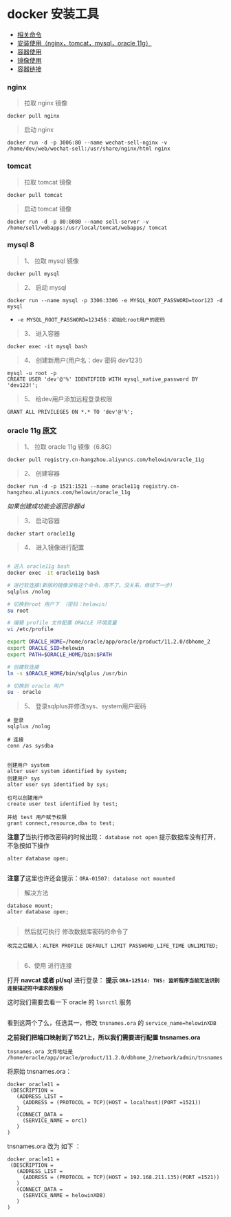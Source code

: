 # docker 安装工具

* [相关命令](./command.md)
* [安装使用（nginx，tomcat，mysql，oracle 11g）](./install.md)
* [容器使用](./container-usage.md)
* [镜像使用](./image-usage.md)
* [容器链接](./container-connection.md)


### nginx

> 拉取 nginx 镜像
        
    docker pull nginx

> 启动 nginx

    docker run -d -p 3006:80 --name wechat-sell-nginx -v /home/dev/web/wechat-sell:/usr/share/nginx/html nginx

### tomcat

> 拉取 tomcat 镜像

    docker pull tomcat

> 启动 tomcat 镜像

    docker run -d -p 80:8080 --name sell-server -v /home/sell/webapps:/usr/local/tomcat/webapps/ tomcat  

### mysql 8

> 1、 拉取 mysql 镜像
    
    docker pull mysql

> 2、 启动 mysql
    
    docker run --name mysql -p 3306:3306 -e MYSQL_ROOT_PASSWORD=toor123 -d mysql

* `-e MYSQL_ROOT_PASSWORD=123456：初始化root用户的密码`

> 3、 进入容器
    
    docker exec -it mysql bash

> 4、 创建新用户(用户名：dev 密码 dev123!)
    
    mysql -u root -p
    CREATE USER 'dev'@'%' IDENTIFIED WITH mysql_native_password BY 'dev123!';

> 5、 给dev用户添加远程登录权限

    GRANT ALL PRIVILEGES ON *.* TO 'dev'@'%';


### oracle 11g [原文](https://blog.csdn.net/qq_38380025/article/details/80647620)

> 1、 拉取 oracle 11g 镜像（6.8G）

	docker pull registry.cn-hangzhou.aliyuncs.com/helowin/oracle_11g

> 2、 创建容器 

	docker run -d -p 1521:1521 --name oracle11g registry.cn-hangzhou.aliyuncs.com/helowin/oracle_11g

_如果创建成功能会返回容器id_

> 3、 启动容器 

	docker start oracle11g

> 4、 进入镜像进行配置

```bash

# 进入 oracle11g bash
docker exec -it oracle11g bash

# 进行软连接(新版的镜像没有这个命令，用不了。没关系，继续下一步)
sqlplus /nolog 	

# 切换到root 用户下 （密码：helowin）
su root 					

# 编辑 profile 文件配置 ORACLE 环境变量
vi /etc/profile

export ORACLE_HOME=/home/oracle/app/oracle/product/11.2.0/dbhome_2
export ORACLE_SID=helowin
export PATH=$ORACLE_HOME/bin:$PATH

# 创建软连接
ln -s $ORACLE_HOME/bin/sqlplus /usr/bin 

# 切换到 oracle 用户
su - oracle

```

 > 5、 登录sqlplus并修改sys、system用户密码
	
	# 登录
	sqlplus /nolog
	
	# 连接
    conn /as sysdba

<img src="../imgs/docker-install-oracle11g.png" alt="" />

	创建用户 system
	alter user system identified by system;
	创建用户 sys
	alter user sys identified by sys;

	也可以创建用户  
	create user test identified by test;

	并给 test 用户赋予权限
	grant connect,resource,dba to test;

**注意了**当执行修改密码的时候出现： `database not open`  提示数据库没有打开，不急按如下操作

	alter database open;

<img src="../imgs/docker-install-oracle11g-1.png" alt="" />

**注意了**这里也许还会提示：`ORA-01507: database not mounted`

> 解决方法

    database mount;
	alter database open;

<img src="../imgs/docker-install-oracle11g-2.png" alt="" />

> 然后就可执行 修改数据库密码的命令了

    改完之后输入：ALTER PROFILE DEFAULT LIMIT PASSWORD_LIFE_TIME UNLIMITED;

<img src="../imgs/docker-install-oracle11g-3.png" alt="" />

> 6、使用  进行连接

打开 **navcat 或者 pl/sql** 进行登录： **提示 `ORA-12514: TNS: 监听程序当前无法识别连接描述符中请求的服务`**

这时我们需要去看一下 oracle 的 `lsnrctl` 服务

<img src="../imgs/docker-install-oracle11g-4.png" alt="" />

看到这两个了么，任选其一，修改 `tnsnames.ora` 的 `service_name=helowinXDB`


**之前我们把端口映射到了1521上，所以我们需要进行配置 tnsnames.ora**
	
	tnsnames.ora 文件地址是 /home/oracle/app/oracle/product/11.2.0/dbhome_2/network/admin/tnsnames.ora

将原始 tnsnames.ora：
```
docker_oracle11 =
 (DESCRIPTION =
   (ADDRESS_LIST =
     (ADDRESS = (PROTOCOL = TCP)(HOST = localhost)(PORT =1521))
   )
   (CONNECT_DATA =
     (SERVICE_NAME = orcl)
   )
)
```
tnsnames.ora 改为 如下 ：
```
docker_oracle11 =
 (DESCRIPTION =
   (ADDRESS_LIST =
     (ADDRESS = (PROTOCOL = TCP)(HOST = 192.168.211.135)(PORT =1521))
   )
   (CONNECT_DATA =
     (SERVICE_NAME = helowinXDB)
   )
)
```
